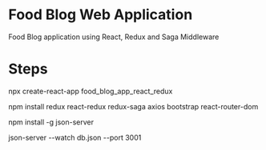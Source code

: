 # Food Blog Web Application

Food Blog application using React, Redux and Saga Middleware

# Steps

npx create-react-app food_blog_app_react_redux

npm install redux react-redux redux-saga axios bootstrap react-router-dom

npm install -g json-server

json-server --watch db.json --port 3001
